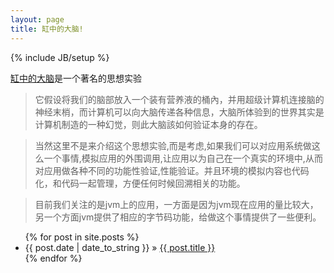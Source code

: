 ```yaml
---
layout: page
title: 缸中的大脑!
---
```

{% include JB/setup %}

[缸中的大脑](http://zh.wikipedia.org/wiki/%E7%BC%B8%E4%B8%AD%E4%B9%8B%E8%84%91)是一个著名的思想实验

> 它假设将我们的脑部放入一个装有营养液的桶內，并用超级计算机连接脑的神经末梢，而计算机可以向大脑传递各种信息，大脑所体验到的世界其实是计算机制造的一种幻觉，则此大脑該如何验证本身的存在。

> 当然这里不是来介绍这个思想实验,而是考虑,如果我们可以对应用系统做这么一个事情,模拟应用的外围调用,让应用以为自己在一个真实的环境中,从而对应用做各种不同的功能性验证,性能验证。并且环境的模拟内容也代码化，和代码一起管理，方便任何时候回溯相关的功能。

> 目前我们关注的是jvm上的应用，一方面是因为jvm现在应用的量比较大，另一个方面jvm提供了相应的字节码功能，给做这个事情提供了一些便利。


<ul class="posts">
  {% for post in site.posts %}
    <li><span>{{ post.date | date_to_string }}</span> &raquo; <a href="{{ BASE_PATH }}{{ post.url }}">{{ post.title }}</a></li>
  {% endfor %}
</ul>



